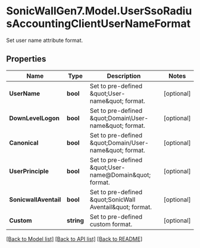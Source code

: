 # SonicWallGen7.Model.UserSsoRadiusAccountingClientUserNameFormat
Set user name attribute format.

## Properties

Name | Type | Description | Notes
------------ | ------------- | ------------- | -------------
**UserName** | **bool** | Set to pre-defined \&quot;User-name\&quot; format. | [optional] 
**DownLevelLogon** | **bool** | Set to pre-defined \&quot;Domain\\User-name\&quot; format. | [optional] 
**Canonical** | **bool** | Set to pre-defined \&quot;Domain/User-name\&quot; format. | [optional] 
**UserPrinciple** | **bool** | Set to pre-defined \&quot;User-name@Domain\&quot; format. | [optional] 
**SonicwallAventail** | **bool** | Set to pre-defined \&quot;SonicWall Aventail\&quot; format. | [optional] 
**Custom** | **string** | Set to pre-defined custom format. | [optional] 

[[Back to Model list]](../README.md#documentation-for-models) [[Back to API list]](../README.md#documentation-for-api-endpoints) [[Back to README]](../README.md)

